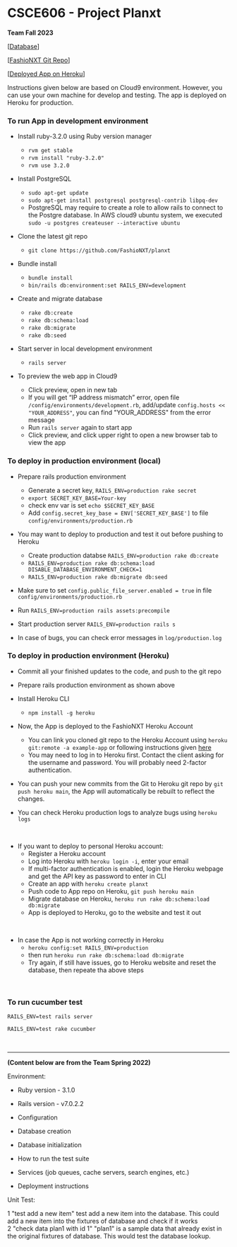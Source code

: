 # CSCE606 - Project Planxt

**Team Fall 2023**

[[Database](https://dbdiagram.io/d/PlaNXT-65177c28ffbf5169f0c4bcaf)]

[[FashioNXT Git Repo](https://github.com/FashioNXT/planxt)]

[[Deployed App on Heroku](https://planxt-refactor-f6a82d467f0e.herokuapp.com)]



Instructions given below are based on Cloud9 environment. However, you can use your own machine for develop and testing. The app is deployed on Heroku for production.

### To run App in development environment

* Install ruby-3.2.0 using Ruby version manager
  * `rvm get stable`
  * `rvm install "ruby-3.2.0"`
  * `rvm use 3.2.0`

* Install PostgreSQL
  * `sudo apt-get update`
  * `sudo apt-get install postgresql postgresql-contrib libpq-dev`
  * PostgreSQL may require to create a role to allow rails to connect to the Postgre database. In AWS cloud9 ubuntu system, we executed `sudo -u postgres createuser --interactive ubuntu`

* Clone the latest git repo
  * `git clone https://github.com/FashioNXT/planxt`

* Bundle install
  * `bundle install`
  * `bin/rails db:environment:set RAILS_ENV=development`

* Create and migrate database
  *  `rake db:create`
  *  `rake db:schema:load`
  *  `rake db:migrate`
  *  `rake db:seed`

* Start server in local development environment
  * `rails server`

* To preview the web app in Cloud9
  * Click preview, open in new tab
  * If you will get “IP address mismatch” error, open file `/config/environments/development.rb`, add/update `config.hosts << "YOUR_ADDRESS"`, you can find "YOUR_ADDRESS" from the error message
  * Run `rails server` again to start app
  * Click preview, and click upper right to open a new browser tab to view the app


### To deploy in production environment (local)
* Prepare rails production environment
  * Generate a secret key, `RAILS_ENV=production rake secret`
  * `export SECRET_KEY_BASE=Your-key`
  * check env var is set `echo $SECRET_KEY_BASE`
  * Add `config.secret_key_base = ENV['SECRET_KEY_BASE']` to file `config/environments/production.rb`
  
* You may want to deploy to production and test it out before pushing to Heroku
  * Create production databse `RAILS_ENV=production rake db:create`
  * `RAILS_ENV=production rake db:schema:load DISABLE_DATABASE_ENVIRONMENT_CHECK=1`
  * `RAILS_ENV=production rake db:migrate db:seed`

* Make sure to set `config.public_file_server.enabled = true` in file `config/environments/production.rb`
* Run `RAILS_ENV=production rails assets:precompile`
* Start production server `RAILS_ENV=production rails s`

* In case of bugs, you can check error messages in `log/production.log` 

### To deploy in production environment (Heroku)

* Commit all your finished updates to the code, and push to the git repo 
* Prepare rails production environment as shown above

* Install Heroku CLI
  * `npm install -g heroku`

* Now, the App is deployed to the FashioNXT Heroku Account
  * You can link you cloned git repo to the Heroku Account using `heroku git:remote -a example-app` or following instructions given [here](https://devcenter.heroku.com/articles/git#for-an-existing-app)
  * You may need to log in to Heroku first. Contact the client asking for the username and password. You will probably need 2-factor authentication.
* You can push your new commits from the Git to Heroku git repo by `git push heroku main`, the App will automatically be rebuilt to reflect the changes.
* You can check Heroku production logs to analyze bugs using `heroku logs`

<br/>

* If you want to deploy to personal Heroku account:
  * Register a Heroku account
  * Log into Heroku with `heroku login -i`, enter your email
  * If multi-factor authentication is enabled, login the Heroku webpage and get the API key as password to enter in CLI
  * Create an app with `heroku create planxt`
  * Push code to App repo on Heroku, `git push heroku main`
  * Migrate database on Heroku, `heroku run rake db:schema:load db:migrate`
  * App is deployed to Heroku, go to the website and test it out


<br/>

* In case the App is not working correctly in Heroku
  <!-- * Go to Heroku website, `reset the database`  -->
  * `heroku config:set RAILS_ENV=production`
  * then run `heroku run rake db:schema:load db:migrate` 
  * Try again, if still have issues, go to Heroku website and reset the database, then repeate tha above steps

<br/>

### To run cucumber test
```console
RAILS_ENV=test rails server
```

```console
RAILS_ENV=test rake cucumber
```


<br/>

---
**(Content below are from the Team Spring 2022)**

Environment:

* Ruby version - 3.1.0

* Rails version - v7.0.2.2

* Configuration

* Database creation

* Database initialization

* How to run the test suite

* Services (job queues, cache servers, search engines, etc.)

* Deployment instructions

Unit Test:

1 "test add a new item"
 test add a new item into the database. This could add a new item into the fixtures of database and check if it works  
2 "check data plan1 with id 1" 
 "plan1" is a sample data that already exist in the original fixtures of database. This would test the database lookup.
